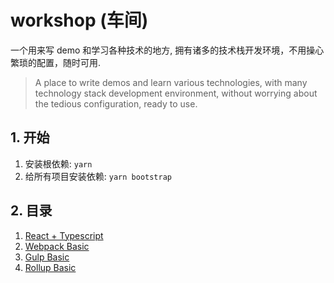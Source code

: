 # workshop (车间)

一个用来写 demo 和学习各种技术的地方, 拥有诸多的技术栈开发环境，不用操心繁琐的配置，随时可用.

> A place to write demos and learn various technologies, with many technology stack development environment, without worrying about the tedious configuration, ready to use.

## 1. 开始

1. 安装根依赖: `yarn`
2. 给所有项目安装依赖: `yarn bootstrap`

## 2. 目录

1. [React + Typescript](/packages/react-typescript)
2. [Webpack Basic](/packages/webpack-basic)
3. [Gulp Basic](/packages/gulp-basic)
4. [Rollup Basic](/packages/rollup-basic)
